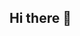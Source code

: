 ## Hi there 👋

<!--
**cbryant1639/cbryant1639** is a ✨ _special_ ✨ repository because its `README.md` (this file) appears on your GitHub profile.

Here are some ideas to get you started:

- 🔭 I’m currently working on a personal project to improve my programming skills while engaging in a meaningful project suited to my interests.
- 🌱 I’m currently learning Django, Java, C++
- 👯 I’m looking to collaborate on 
- 🤔 I’m looking for help with
- 💬 Ask me about geopolitics and technology. 
- 📫 How to reach me: ...
- 😄 Pronouns: ...
- ⚡ Fun fact: ...
-->
